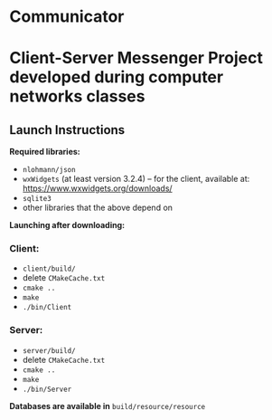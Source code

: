 # Communicator

# Client-Server Messenger Project developed during computer networks classes

## Launch Instructions

**Required libraries:**
+ `nlohmann/json`
+ `wxWidgets` (at least version 3.2.4) – for the client, available at: https://www.wxwidgets.org/downloads/
+ `sqlite3`
+ other libraries that the above depend on

**Launching after downloading:**

### Client:
+ `client/build/`
+ delete `CMakeCache.txt`
+ `cmake ..`
+ `make`
+ `./bin/Client`

### Server:
+ `server/build/`
+ delete `CMakeCache.txt`
+ `cmake ..`
+ `make`
+ `./bin/Server`

**Databases are available in** `build/resource/resource`


